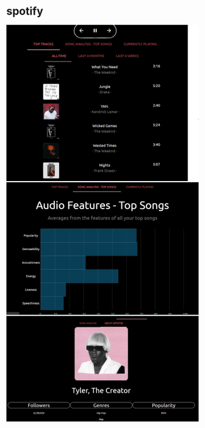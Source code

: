 # spotify

![Image of Yaktocat](https://github.com/thapaking051/spotify/blob/master/image/toptracks.PNG)
![Image of Yaktocat](https://github.com/thapaking051/spotify/blob/master/image/audiofeatures.PNG)
![Image of Yaktocat](https://github.com/thapaking051/spotify/blob/master/image/aboutartist.PNG)


